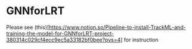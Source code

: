 # GNNforLRT
Please see (this)[https://www.notion.so/Pipeline-to-install-TrackML-and-training-the-model-for-GNNforLRT-project-380314c029cf4ecc9ec5a33182bf0bee?pvs=4] for instruction
